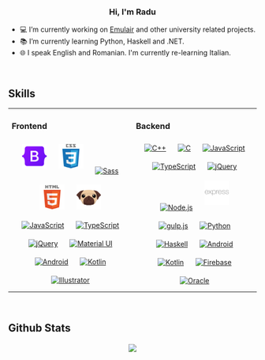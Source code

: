 ### <div align="center">Hi, I'm Radu</div>
- 💻 I’m currently working on [Emulair](https://github.com/RaduBratan/Emulair) and other university related projects.
- 📚 I’m currently learning Python, Haskell and .NET.
- 🌐 I speak English and Romanian. I'm currently re-learning Italian.

<br/>

## Skills
<table><tr>
<td valign="top" width="50%">

### Frontend
<div align="center">
        <a href="https://getbootstrap.com/docs/3.4/javascript/" target="_blank"><img style="margin: 10px"
            src="https://raw.githubusercontent.com/RaduBratan/RaduBratan/main/Bootstrap%20Logo.svg" alt="Bootstrap"
            height="50" /></a>
        <a href="https://www.w3schools.com/css/" target="_blank"><img style="margin: 10px"
            src="https://raw.githubusercontent.com/RaduBratan/RaduBratan/main/CSS3%20Logo.svg" alt="CSS3"
            height="50" /></a>
        <a href="https://sass-lang.com/" target="_blank"><img style="margin: 10px"
            src="https://profilinator.rishav.dev/skills-assets/sass-original.svg" alt="Sass" height="50" /></a>
        <a href="https://en.wikipedia.org/wiki/HTML5" target="_blank"><img style="margin: 10px"
            src="https://raw.githubusercontent.com/RaduBratan/RaduBratan/main/HTML5%20Logo.svg" alt="HTML5"
            height="50" /></a>
        <a href="https://pugjs.org/api/getting-started.html" target="_blank"><img style="margin: 10px"
            src="https://raw.githubusercontent.com/RaduBratan/RaduBratan/main/PugJS%20Logo.svg" alt="Pug.js"
            height="50" /></a>
        <a href="https://www.javascript.com/" target="_blank"><img style="margin: 10px"
            src="https://profilinator.rishav.dev/skills-assets/javascript-original.svg" alt="JavaScript"
            height="50" /></a>
        <a href="https://www.typescriptlang.org/" target="_blank"><img style="margin: 10px"
            src="https://profilinator.rishav.dev/skills-assets/typescript-original.svg" alt="TypeScript"
            height="50" /></a>
        <a href="https://jquery.com/" target="_blank"><img style="margin: 10px"
            src="https://profilinator.rishav.dev/skills-assets/jquery.png" alt="jQuery" height="50" /></a>
        <a href="https://mui.com/" target="_blank"><img style="margin: 10px"
            src="https://profilinator.rishav.dev/skills-assets/mui.png" alt="Material UI" height="50" /></a>
        <a href="https://www.android.com/intl/en_in/" target="_blank"><img style="margin: 10px"
            src="https://profilinator.rishav.dev/skills-assets/android-original-wordmark.svg" alt="Android"
            height="50" /></a>
        <a href="https://kotlinlang.org/" target="_blank"><img style="margin: 10px"
            src="https://profilinator.rishav.dev/skills-assets/kotlinlang-icon.svg" alt="Kotlin" height="50" /></a>
        <a href="https://www.adobe.com/in/products/illustrator.html" target="_blank"><img style="margin: 10px"
            src="https://profilinator.rishav.dev/skills-assets/adobe_illustrator-icon.svg" alt="Illustrator"
            height="50" /></a>
      </div>
</td>

<td valign="top" width="50%">

### Backend
<div align="center">
        <a href="https://www.cplusplus.com/" target="_blank"><img style="margin: 10px"
            src="https://profilinator.rishav.dev/skills-assets/cplusplus-original.svg" alt="C++" height="50" /></a>
        <a href="https://www.cprogramming.com/" target="_blank"><img style="margin: 10px"
            src="https://profilinator.rishav.dev/skills-assets/c-original.svg" alt="C" height="50" /></a>
        <a href="https://www.javascript.com/" target="_blank"><img style="margin: 10px"
            src="https://profilinator.rishav.dev/skills-assets/javascript-original.svg" alt="JavaScript"
            height="50" /></a>
        <a href="https://www.typescriptlang.org/" target="_blank"><img style="margin: 10px"
            src="https://profilinator.rishav.dev/skills-assets/typescript-original.svg" alt="TypeScript"
            height="50" /></a>
        <a href="https://jquery.com/" target="_blank"><img style="margin: 10px"
            src="https://profilinator.rishav.dev/skills-assets/jquery.png" alt="jQuery" height="50" /></a>
        <a href="https://nodejs.org/" target="_blank"><img style="margin: 10px"
            src="https://profilinator.rishav.dev/skills-assets/nodejs-original-wordmark.svg" alt="Node.js"
            height="50" /></a>
        <a href="https://expressjs.com/" target="_blank"><img style="margin: 10px;"
            src="https://raw.githubusercontent.com/RaduBratan/RaduBratan/main/ExpressJS%20Logo.svg" alt="Express.js"
            height="50" /></a>
        <a href="https://gulpjs.com/" target="_blank"><img style="margin: 10px"
            src="https://profilinator.rishav.dev/skills-assets/gulp-plain.svg" alt="gulp.js" height="50" /></a>
        <a href="https://www.python.org/" target="_blank"><img style="margin: 10px"
            src="https://profilinator.rishav.dev/skills-assets/python-original.svg" alt="Python" height="50" /></a>
        <a href="https://www.haskell.org/" target="_blank"><img style="margin: 10px"
            src="https://profilinator.rishav.dev/skills-assets/haskell.png" alt="Haskell" height="50" /></a>
        <a href="https://www.android.com/intl/en_in/" target="_blank"><img style="margin: 10px"
            src="https://profilinator.rishav.dev/skills-assets/android-original-wordmark.svg" alt="Android"
            height="50" /></a>
        <a href="https://kotlinlang.org/" target="_blank"><img style="margin: 10px"
            src="https://profilinator.rishav.dev/skills-assets/kotlinlang-icon.svg" alt="Kotlin" height="50" /></a>
        <a href="https://firebase.google.com/" target="_blank"><img style="margin: 10px"
            src="https://profilinator.rishav.dev/skills-assets/firebase.png" alt="Firebase" height="50" /></a>
        <a href="https://www.oracle.com/in/index.html" target="_blank"><img style="margin: 10px"
            src="https://profilinator.rishav.dev/skills-assets/oracle-original.svg" alt="Oracle" height="50" /></a>
      </div>
</td>
</tr></table>  

<br/>

## Github Stats  
<div align="center">
  <img
    src="https://github-readme-stats.vercel.app/api?username=RaduBratan&count_private=true&include_all_commits=true&bg_color=0000&text_color=aaa&title_color=fefefe&icon_color=fefefe&show_icons=true&border_color=666&border_radius=24"
    align="center" />
</div>
